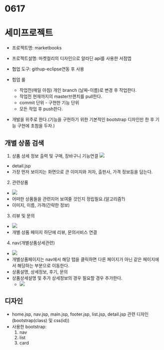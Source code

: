 # 0617

# 세미프로젝트
* 프로젝트명: marketbooks
* 프로젝트설명: 마켓컬리의 디자인으로 알라딘 api를 사용한 서점앱
* 협업 도구: githup-eclipse연동 후 사용
* 헙업 룰
  * 작업전(매일 아침) 개인 branch (날짜-이름)로 변경 후 작업한다.
  * 작업전 현재까지의 master브랜치를 pull한다.
  * commit 단위 - 구현한 기능 단위
  * 모든 작업 후 push한다.

* 개발을 위주로 한다.(기능을 구현하기 위한 기본적인 bootstrap 디자인만 한 후 기능 구현에 초첨을 두자.)

## 개별 상품 검색
1. 상품 상세 정보 출력 및 구매, 장바구니 기능연결
  ![](image/2022-06-19-23-01-13.png)
  * detail.jsp
  * 가장 먼저 보이지는 화면으로 큰 이미지와 저자, 출판사, 가격 정보등을 담는다.
2. 관련상품
  * ![](image/2022-06-19-23-02-37.png)
  * 어떠한 상품들을 관련지어 보여줄 것인지 정립필요.(알고리즘?)
  * 이미지, 이름, 가격(간략한 정보)
3. 리뷰 및 문의
  * ![](image/2022-06-19-23-03-29.png)
  * 개별 상품 페이지 하단에 리뷰, 문의서비스 연결
4. nav(개별상품상세관련)
  * ![](image/2022-06-19-23-03-54.png)
  * 개별상품페이지는 nav에서 해당 탭을 클릭하면 다른 페이지가 아닌 같은 페이지에서 해당하는 부분으로 이동한다.
  * 상품설명, 상세정보, 후기, 문의
  * 상품상세설명 및 추가 상세정보의 경우 필요할 경우 추가한다.
    * ![](image/2022-06-19-23-06-05.png)

## 디자인
* home.jsp, nav.jsp, main.jsp, footer.jsp, list.jsp, detail.jsp 관련 디자인(bootstrap(class) 및 css(id))
* 사용한 bootstrap:
  1. nav
  2. list
  3. card